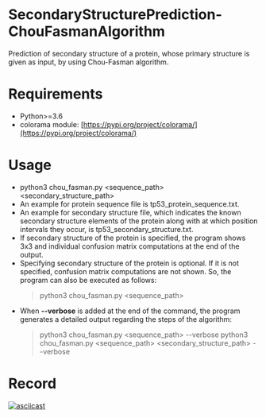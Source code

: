 # SecondaryStructurePrediction-ChouFasmanAlgorithm
Prediction of secondary structure of a protein, whose primary structure is given as input, by using Chou-Fasman algorithm.

# Requirements
- Python>=3.6
- colorama module: [https://pypi.org/project/colorama/](https://pypi.org/project/colorama/)

# Usage
- python3 chou_fasman.py <sequence_path> <secondary_structure_path>
- An example for protein sequence file is tp53_protein_sequence.txt.
- An example for secondary structure file, which indicates the known secondary structure elements of the protein along with at which position intervals they occur, is tp53_secondary_structure.txt.
- If secondary structure of the protein is specified, the program shows 3x3 and individual confusion matrix computations at the end of the output.
- Specifying secondary structure of the protein is optional. If it is not specified, confusion matrix computations are not shown. So, the program can also be executed as follows:
    > python3 chou_fasman.py <sequence_path>
- When **&#45;&#45;verbose** is added at the end of the command, the program generates a detailed output regarding the steps of the algorithm:
    > python3 chou_fasman.py <sequence_path> &#45;&#45;verbose
    > python3 chou_fasman.py <sequence_path> <secondary_structure_path> &#45;&#45;verbose
    
# Record
[![asciicast](https://asciinema.org/a/4otZeW06bJi6uapUevriaquRw.svg)](https://asciinema.org/a/4otZeW06bJi6uapUevriaquRw)